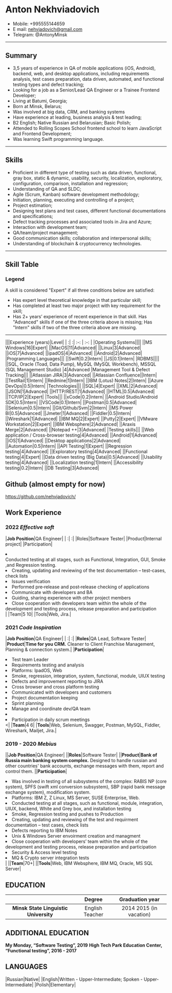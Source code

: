 # Anton Nekhviadovich

* Mobile: +995555144659
* E mail: nehvjadovich@gmail.com
* Telegram: @AntonyMinsk

---

## Summary

* 3,5 years of experience in QA of mobile applications (iOS, Android), backend, web, and desktop applications, including requirements analysis, test cases preparation, data driven, automated, and functional testing types and defect tracking;
* Looking for a job as a Senior/Lead QA Engineer or a Trainee Frontend Developer;
* Living at Batumi, Georgia;
* Born at Minsk, Belarus;
* Was involved at big data, CRM, and banking systems
* Have experience at leading, business analysis & test leading;
* B2 English; Native Russian and Belarusian; Basic Polish;
* Attended to Rolling Scopes School frontend school to learn JavaScript and Frontend Development;
* Was learning Swift programming language.

---

## Skills

* Proficient in different type of testing such as data driven, functional, gray box, static & dynamic, usability, security, localization, exploratory, configuration, comparison, installation and  regression;
* Understanding of QA and SLDC;
* Agile (Scrum, Kanban) software development methodology;
* Initiation, planning, executing and controlling of a project;
* Project estimation;
* Designing test plans and test cases, different functional documentations and specifications;
* Defect tracking processes and associated tools in Jira and Azure;
* Interaction with development team;
* QA/team/project management;
* Good communication skills; collaboration and interpersonal skills;
* Understanding of blockchain & cryptocurrency technologies.

---

## Skill Table

### Legend

A skill is considered "Expert" if all three conditions below are satisfied:

* Has expert level theoretical knowledge in that particular skill;
* Has completed at least two major project with key requirement for the skill;
* Has 2+ years’ experience of recent experience in that skill.
Has "Advanced" skills if one of the three criteria above is missing;
Has "Intern" skills if two of the three criteria above are missing.

---

|||Experience (years)|Level|
| :| :| :-: | :-: |
|Operating Systems||||
||MS Windows|16|Expert|
||MacOS|11|Advanced|
||Linux|3|Advanced|
||iOS|7|Advanced|
||ipadOS|4|Advanced|
||Android|2|Advanced|
|Programming Languages|||
||Swift|0.2|Intern|
||JS|0.1|Intern|
|RDBMS||||
||SQL, Oracle (Toad, Data Pump), MySQL (MySQL Workbench), MSSQL (SQL Management Studio) |4|Advanced
|Management Tool & Defect Tracking|||
||Atlassian JIRA|3|Advanced|
||Atlassian Confluence||Intern|
||TestRail|1|Intern|
||Redmine|1|Intern|
||IBM (Lotus) Notes|2|Intern|
||Azure DevOps|0.5|Intern|
|Technologies|||
||SQL|4|Expert|
||XML|2|Advanced|
||JSON|1|Advanced|
||HTTP/REST|1|Advanced|
||HTML|0.5|Advanced|
||TCP/IP|2|Expert|
|Tools|||
||xCode|0.2|Intern|
||Android Studio/Android SDK|0.5|Intern|
||VSCode|0.1|Intern|
||Postman|0.5|Advanced|
||Selenium|0.5|Intern|
||Git/Github/Svm|2|Intern|
||MS Power BI|0.5|Advanced|
||Jmeter|1|Advanced|
||Fiddler|0.5|Intern|
||Wireshark|1|Advanced|
||IBM MQ|2|Expert|
||Putty|2|Expert|
||VMware Workstation|2|Expert|
||IBM Websphere|2|Advanced|
||Araxis Merge|2|Advanced|
||Notepad ++|3|Advanced|
|Testing skills|||
||Web application / Cross-browser testing|4|Advanced|
||Android|1|Advanced|
||iOS|1|Advanced|
||Desktop applications|2|Advanced|
||Automation|0.5|Intern|
||API Testing|1|Expert|
||Regression testing|4|Advanced|
||Exploratory testing|4|Advanced|
||Functional testing|4|Expert|
||Data driven testing (Big Data)|0.5|Advanced|
||Usability testing|4|Advanced|
||Localization testing|1|Intern|
||Accessibility testing|0.2|Intern|
||DB Testing|3|Advanced|

## Github (almost empty for now)

<https://github.com/nehvjadovich/>

## Work Experience

### 2022  *Effective soft*

|**Job Position**|QA Engineer|
| :| :|
|Roles|Software Tester|
|Product|Internal project|
|Participation|<li>Conducted testing at all stages, such as Functional, Integration, GUI, Smoke,and Regression testing.</li><li>Creating, updating and reviewing of the test documentation – test-cases, check lists</li><li>Issues verification </li><li>Performed pre‐release and post‐release checking of applications</li><li>Communicate with developers and BA</li><li>Guiding, sharing experience with other project members</li><li>Close cooperation with developers team within the whole of the development and testing process, release preparation and participation</li>|
|Team|5 10|
|Tools|Web, Jira.|

### 2021 *Code Inspiration*

|**Job Position**|QA Engineer|
| :| :|
|**Roles**|QA Lead, Software Tester|
|**Product**|**Time for you CRM.** Cleaner to Client Franchise Management, Planning & connection system.|
|**Participation**|<li>Test team Leader</li><li>Requirements testing and analysis</li><li>Platforms: IpadOS, Web</li><li>Smoke, regression, integration, system, functional, module, UIUX testing</li><li>Defects and improvement reporting to JIRA</li><li>Cross browser and cross platform testing</li><li>Communicated with developers and customers</li><li>Project documentation keeping</li><li>Sprint planning</li><li>Manage and coordinate dev/QA team</li><li></li><li>Participation in daily scrum meetings</li><|
|**Team**|4 6|
|**Tools**|Web, Selenium, Swagger, Postman, MySQL, Fiddler, Wireshark, Mailjet, Jira.|

### 2019 - 2020 *Mebius*

||**Job Position**|QA Engineer|
||**Roles**|Software Tester|
||**Product**|**Bank of Russia main banking system complex.** Designed to handle russian and other countries' bank accounts, exchange messages with them, report and control them.
||**Participation**|<li>Was involved in testing of all subsystems of the complex: RABIS NP (core system), SPFS (swift xml conversion subsystem), SBP (rapid bank message exchange system), modification system.</li><li>Platforms: IBM Z, Z Linux, MS Server, SUSE Enterprise, Web.</li><li>Conducted testing at all stages, such as functional, module, integration, UIUX, backend, White and Grey box, and installation testing</li><li>Smoke, Regression testing and pushes to Production</li><li>Creating, updating and reviewing of the test and requirment documentation – test cases, check lists</li><li>Defects reporting to IBM Notes</li><li>Unix & Windows Server envoirment creation and managment </li><li>Close cooperation with developers’ team within the whole of the development and testing process, release preparation and participation</li><li>Security & Access level testing</li><li>MQ & Crypto server integration tests</li>|
||**Team**|70+|
||**Tools**|Web, IBM Websphere, IBM MQ, Oracle, MS SQL Server|

## **EDUCATION**

||**Degree**|**Graduation year**|
| :-: | :-: | :-: |
|**Minsk State Linguistic University**|English Teacher|2014 2015 (in vacation)|

## **ADDITIONAL EDUCATION**

**My Monday,  “Software Testing”, 2019**
**High Tech Park Education Center, “Functional testing”, 2016 - 2017**

## **LANGUAGES**

|Russian|Native|
|English|Written - Upper-Intermediate; Spoken - Upper-Intermediate|
|Polish|Elementary|
